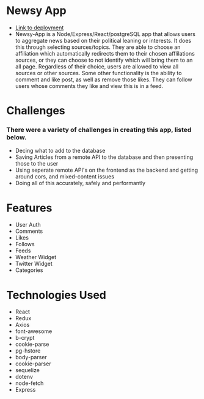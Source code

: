 # Newsy App
* [Link to deployment](https://newsy-app.herokuapp.com/)
* Newsy-App is a Node/Express/React/postgreSQL app that allows users to aggregate news based on their political leaning or interests.  It does this through selecting sources/topics.  They are able to choose an affiliation which automatically redirects them to their chosen afflilations sources, or they can choose to not identify which will bring them to an all page.  Regardless of their choice, users are allowed to view all sources or other sources.  Some other functionality is the ability to comment and like post, as well as remove those likes.  They can follow users whose comments they like and view this is in a feed. 

# Challenges 
### There were a variety of challenges in creating this app, listed below. 
* Decing what to add to the database
* Saving Articles from a remote API to the database and then presenting those to the user
* Using seperate remote API's on the frontend as the backend and getting around cors, and mixed-content issues
* Doing all of this accurately, safely and performantly


# Features
* User Auth
* Comments
* Likes 
* Follows 
* Feeds 
* Weather Widget
* Twitter Widget 
* Categories

# Technologies Used 
* React
* Redux
* Axios
* font-awesome
* b-crypt
* cookie-parse 
* pg-hstore
* body-parser
* cookie-parser
* sequelize
* dotenv
* node-fetch
* Express
